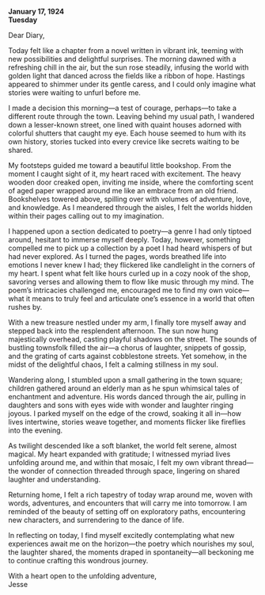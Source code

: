 
**January 17, 1924**  
**Tuesday**  

Dear Diary,

Today felt like a chapter from a novel written in vibrant ink, teeming with new possibilities and delightful surprises. The morning dawned with a refreshing chill in the air, but the sun rose steadily, infusing the world with golden light that danced across the fields like a ribbon of hope. Hastings appeared to shimmer under its gentle caress, and I could only imagine what stories were waiting to unfurl before me.

I made a decision this morning—a test of courage, perhaps—to take a different route through the town. Leaving behind my usual path, I wandered down a lesser-known street, one lined with quaint houses adorned with colorful shutters that caught my eye. Each house seemed to hum with its own history, stories tucked into every crevice like secrets waiting to be shared. 

My footsteps guided me toward a beautiful little bookshop. From the moment I caught sight of it, my heart raced with excitement. The heavy wooden door creaked open, inviting me inside, where the comforting scent of aged paper wrapped around me like an embrace from an old friend. Bookshelves towered above, spilling over with volumes of adventure, love, and knowledge. As I meandered through the aisles, I felt the worlds hidden within their pages calling out to my imagination.

I happened upon a section dedicated to poetry—a genre I had only tiptoed around, hesitant to immerse myself deeply. Today, however, something compelled me to pick up a collection by a poet I had heard whispers of but had never explored. As I turned the pages, words breathed life into emotions I never knew I had; they flickered like candlelight in the corners of my heart. I spent what felt like hours curled up in a cozy nook of the shop, savoring verses and allowing them to flow like music through my mind. The poem’s intricacies challenged me, encouraged me to find my own voice—what it means to truly feel and articulate one’s essence in a world that often rushes by.

With a new treasure nestled under my arm, I finally tore myself away and stepped back into the resplendent afternoon. The sun now hung majestically overhead, casting playful shadows on the street. The sounds of bustling townsfolk filled the air—a chorus of laughter, snippets of gossip, and the grating of carts against cobblestone streets. Yet somehow, in the midst of the delightful chaos, I felt a calming stillness in my soul. 

Wandering along, I stumbled upon a small gathering in the town square; children gathered around an elderly man as he spun whimsical tales of enchantment and adventure. His words danced through the air, pulling in daughters and sons with eyes wide with wonder and laughter ringing joyous. I parked myself on the edge of the crowd, soaking it all in—how lives intertwine, stories weave together, and moments flicker like fireflies into the evening.

As twilight descended like a soft blanket, the world felt serene, almost magical. My heart expanded with gratitude; I witnessed myriad lives unfolding around me, and within that mosaic, I felt my own vibrant thread—the wonder of connection threaded through space, lingering on shared laughter and understanding. 

Returning home, I felt a rich tapestry of today wrap around me, woven with words, adventures, and encounters that will carry me into tomorrow. I am reminded of the beauty of setting off on exploratory paths, encountering new characters, and surrendering to the dance of life. 

In reflecting on today, I find myself excitedly contemplating what new experiences await me on the horizon—the poetry which nourishes my soul, the laughter shared, the moments draped in spontaneity—all beckoning me to continue crafting this wondrous journey.

With a heart open to the unfolding adventure,  
Jesse
